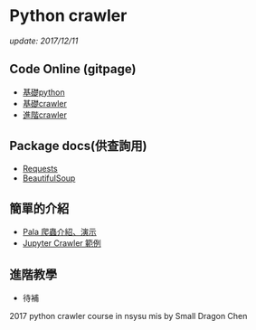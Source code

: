 # Python crawler

*update: 2017/12/11*

## Code Online (gitpage)
- [基礎python](https://teacher144123.github.io/PythonCrawler/html/basic_python/)
- [基礎crawler](https://teacher144123.github.io/PythonCrawler/html/basic_crawler/)
- [進階crawler](https://teacher144123.github.io/PythonCrawler/html/advance_crawler/)
<!-- - [進階crawler](https://teacher144123.github.io/PythonCrawler/html/advanced_crawler/) -->

## Package docs(供查詢用)
- [Requests](http://docs.python-requests.org/zh_CN/latest/user/quickstart.html)
- [BeautifulSoup](http://beautifulsoup.readthedocs.io/zh_CN/latest/)

## 簡單的介紹
- [Pala 爬蟲介紹、演示](http://pala.tw/what-is-web-crawler/)
- [Jupyter Crawler 範例](http://nbviewer.jupyter.org/gist/bryanyang0528/8bf8a31e6ef67c3118fa)

## 進階教學
- 待補


2017 python crawler course in nsysu mis by Small Dragon Chen
